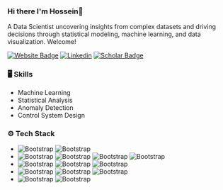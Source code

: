 ### Hi there I'm Hossein👋
A Data Scientist uncovering insights from complex datasets and driving decisions through statistical modeling, machine learning, and data visualization. Welcome!

[![Website Badge](https://img.shields.io/badge/Website-4285F4.svg?style=for-the-badge&logo=Google-Chrome&logoColor=red)](https://mhroohi.github.io/portfolio/)
[![Linkedin](https://img.shields.io/badge/LinkedIn-0A66C2.svg?style=for-the-badge&logo=LinkedIn&logoColor=white)](https://www.linkedin.com/in/mohammad-hossein-roohi-39a85259/) 
[![Scholar Badge](https://img.shields.io/badge/Google%20Scholar-4285F4.svg?style=for-the-badge&logo=Google-Scholar&logoColor=white)](https://scholar.google.com/citations?user=-OMiZvUAAAAJ&hl=en)

### 🖥 Skills
- Machine Learning
- Statistical Analysis
- Anomaly Detection
- Control System Design
  
### ⚙️ Tech Stack
- ![Bootstrap](https://img.shields.io/badge/Python-14354C?style=for-the-badge&logo=python&logoColor=white) ![Bootstrap](https://img.shields.io/badge/C%2B%2B-00599C?style=for-the-badge&logo=c%2B%2B&logoColor=white)
- ![Bootstrap](https://img.shields.io/badge/Kubernetes-39457E?style=for-the-badge&logo=Kubernetes&logoColor=white) ![Bootstrap](https://img.shields.io/badge/Docker-39457E?style=for-the-badge&logo=docker&logoColor=white) ![Bootstrap](https://img.shields.io/badge/Amazon_AWS-232F3E?style=for-the-badge&logo=amazon-aws&logoColor=white) ![Bootstrap](https://img.shields.io/badge/GIT-E44C30?style=for-the-badge&logo=git&logoColor=white)
- ![Bootstrap](https://img.shields.io/badge/JavaScript-323330?style=for-the-badge&logo=javascript&logoColor=F7DF1E) ![Bootstrap](https://img.shields.io/badge/HTML-239120?style=for-the-badge&logo=html5&logoColor=white) ![Bootstrap](https://img.shields.io/badge/CSS-239120?&style=for-the-badge&logo=css3&logoColor=white)
- ![Bootstrap](	https://img.shields.io/badge/MongoDB-4EA94B?style=for-the-badge&logo=mongodb&logoColor=white) ![Bootstrap](https://img.shields.io/badge/PostgreSQL-316192?style=for-the-badge&logo=postgresql&logoColor=white) ![Bootstrap](https://img.shields.io/badge/Redis-39457E?style=for-the-badge&logo=Redis&logoColor=red)
- ![Bootstrap](https://img.shields.io/badge/tensorflow-39457E?style=for-the-badge&logo=tensorflow&logoColor=orange) ![Bootstrap](https://img.shields.io/badge/pytorch-39457E?style=for-the-badge&logo=pytorch&logoColor=orange) 

